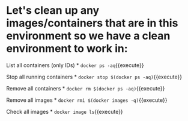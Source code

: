 # Let's clean up any images/containers that are in this environment so we have a clean environment to work in:

List all containers (only IDs)
	* `docker ps -aq`{{execute}}

Stop all running containers
	* `docker stop $(docker ps -aq)`{{execute}}

Remove all containers
	* `docker rm $(docker ps -aq)`{{execute}}

Remove all images
	* `docker rmi $(docker images -q)`{{execute}}
	
Check all images
	* `docker image ls`{{execute}}
